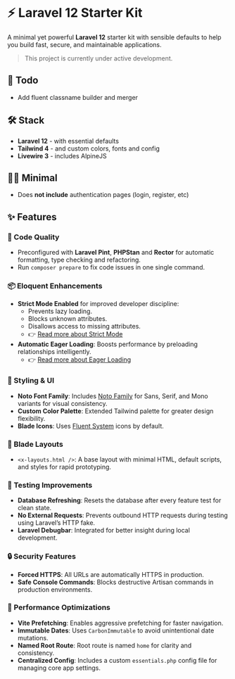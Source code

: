 # ⚡ Laravel 12 Starter Kit

A minimal yet powerful **Laravel 12** starter kit with sensible defaults to help you build fast, secure, and maintainable applications.

> This project is currently under active development.

## 🚧 Todo

- Add fluent classname builder and merger

## 🛠️ Stack

- **Laravel 12** - with essential defaults
- **Tailwind 4** - and custom colors, fonts and config
- **Livewire 3** - includes AlpineJS

## 🤏🏻 Minimal

- Does **not include** authentication pages (login, register, etc)

## ✨ Features

### 🔧 Code Quality

- Preconfigured with **Laravel Pint**, **PHPStan** and **Rector** for automatic formatting, type checking and refactoring.
- Run `composer prepare` to fix code issues in one single command.

### 📦 Eloquent Enhancements

- **Strict Mode Enabled** for improved developer discipline:
    - Prevents lazy loading.
    - Blocks unknown attributes.
    - Disallows access to missing attributes.
    - 👉 [Read more about Strict Mode](https://laravel-news.com/shouldbestrict)
- **Automatic Eager Loading**: Boosts performance by preloading relationships intelligently.
    - 👉 [Read more about Eager Loading](https://laravel-news.com/laravel-12-8-0)

### 🎨 Styling & UI

- **Noto Font Family**: Includes [Noto Family](https://fonts.google.com/noto) for Sans, Serif, and Mono variants for visual consistency.
- **Custom Color Palette**: Extended Tailwind palette for greater design flexibility.
- **Blade Icons**: Uses [Fluent System](https://fluenticons.co) icons by default.

### 🧩 Blade Layouts

- `<x-layouts.html />`: A base layout with minimal HTML, default scripts, and styles for rapid prototyping.

### 💯 Testing Improvements

- **Database Refreshing**: Resets the database after every feature test for clean state.
- **No External Requests**: Prevents outbound HTTP requests during testing using Laravel’s HTTP fake.
- **Laravel Debugbar**: Integrated for better insight during local development.

### 🔒 Security Features

- **Forced HTTPS**: All URLs are automatically HTTPS in production.
- **Safe Console Commands**: Blocks destructive Artisan commands in production environments.

### 🚀 Performance Optimizations

- **Vite Prefetching**: Enables aggressive prefetching for faster navigation.
- **Immutable Dates**: Uses `CarbonImmutable` to avoid unintentional date mutations.
- **Named Root Route**: Root route is named `home` for clarity and consistency.
- **Centralized Config**: Includes a custom `essentials.php` config file for managing core app settings.
